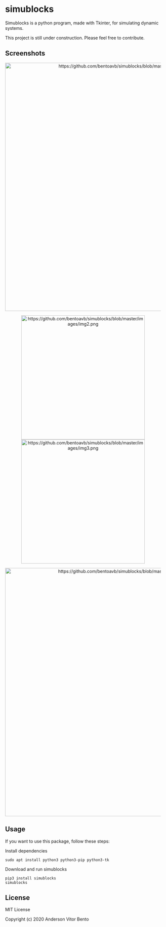 # simublocks

Simublocks is a python program, made with Tkinter, for simulating dynamic systems.

This project is still under construction. Please feel free to contribute.

## Screenshots

<p align="center">
  <img alt="https://github.com/bentoavb/simublocks/blob/master/images/img1.png" src="https://github.com/bentoavb/simublocks/blob/master/images/img1.png" width="800" />
</p>

<p align="center">
  <img alt="https://github.com/bentoavb/simublocks/blob/master/images/img2.png" src="https://github.com/bentoavb/simublocks/blob/master/images/img2.png" width="400" />
  <img alt="https://github.com/bentoavb/simublocks/blob/master/images/img3.png" src="https://github.com/bentoavb/simublocks/blob/master/images/img3.png" width="400" />
</p>

<p align="center">
  <img alt="https://github.com/bentoavb/simublocks/blob/master/images/img6.png" src="https://github.com/bentoavb/simublocks/blob/master/images/img6.png" width="800" />
</p>

## Usage

If you want to use this package, follow these steps:

Install dependencies

    sudo apt install python3 python3-pip python3-tk

Download and run simublocks

    pip3 install simublocks
    simublocks

  

## License

MIT License

Copyright (c) 2020 Anderson Vitor Bento